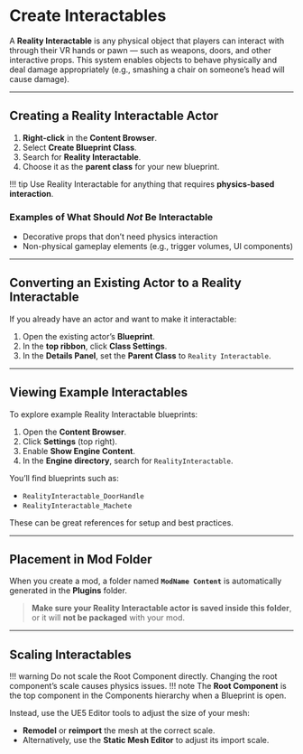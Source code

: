 # Create Interactables

A **Reality Interactable** is any physical object that players can interact with through their VR hands or pawn — such as weapons, doors, and other interactive props. This system enables objects to behave physically and deal damage appropriately (e.g., smashing a chair on someone’s head will cause damage).

---

## Creating a Reality Interactable Actor

1. **Right-click** in the **Content Browser**.  
2. Select **Create Blueprint Class**.  
3. Search for **Reality Interactable**.  
4. Choose it as the **parent class** for your new blueprint.

!!! tip
    Use Reality Interactable for anything that requires **physics-based interaction**.

### Examples of What Should *Not* Be Interactable

- Decorative props that don’t need physics interaction  
- Non-physical gameplay elements (e.g., trigger volumes, UI components)

---

## Converting an Existing Actor to a Reality Interactable

If you already have an actor and want to make it interactable:

1. Open the existing actor’s **Blueprint**.  
2. In the **top ribbon**, click **Class Settings**.  
3. In the **Details Panel**, set the **Parent Class** to `Reality Interactable`.

---

## Viewing Example Interactables

To explore example Reality Interactable blueprints:

1. Open the **Content Browser**.  
2. Click **Settings** (top right).  
3. Enable **Show Engine Content**.  
4. In the **Engine directory**, search for `RealityInteractable`.

You’ll find blueprints such as:

- `RealityInteractable_DoorHandle`  
- `RealityInteractable_Machete`

These can be great references for setup and best practices.

---

## Placement in Mod Folder

When you create a mod, a folder named **`ModName Content`** is automatically generated in the **Plugins** folder.

> **Make sure your Reality Interactable actor is saved inside this folder**, or it will **not be packaged** with your mod.

---

## Scaling Interactables
!!! warning
    Do not scale the Root Component directly. Changing the root component’s scale causes physics issues.
    !!! note
        The **Root Component** is the top component in the Components hierarchy when a Blueprint is open.

Instead, use the UE5 Editor tools to adjust the size of your mesh:

- **Remodel** or **reimport** the mesh at the correct scale.  
- Alternatively, use the **Static Mesh Editor** to adjust its import scale.